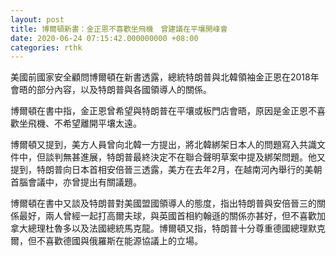 ```yaml
---
layout: post
title: 博爾頓新書：金正恩不喜歡坐飛機　曾建議在平壤開峰會
date: 2020-06-24 07:15:42.000000000 +08:00
categories: rthk
---
```


美國前國家安全顧問博爾頓在新書透露，總統特朗普與北韓領袖金正恩在2018年會晤的部分內容，以及特朗普與各國領導人的關係。

博爾頓在書中指，金正恩曾希望與特朗普在平壤或板門店會晤，原因是金正恩不喜歡坐飛機、不希望離開平壤太遠。

博爾頓又提到，美方人員曾向北韓一方提出，將北韓綁架日本人的問題寫入共識文件中，但談判無甚進展，特朗普最終決定不在聯合聲明草案中提及綁架問題。他又提到，特朗普向日本首相安倍晉三透露，美方在去年2月，在越南河內舉行的美朝首腦會議中，亦曾提出有關議題。

博爾頓在書中又談及特朗普對美國盟國領導人的態度，指出特朗普與安倍晉三的關係最好，兩人曾經一起打高爾夫球，與英國首相約翰遜的關係亦甚好，但不喜歡加拿大總理杜魯多以及法國總統馬克龍。博爾頓又指，特朗普十分尊重德國總理默克爾，但不喜歡德國與俄羅斯在能源協議上的立場。
